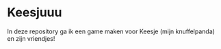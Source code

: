 # Keesjuuu
In deze repository ga ik een game maken voor Keesje (mijn knuffelpanda) en zijn vriendjes!
